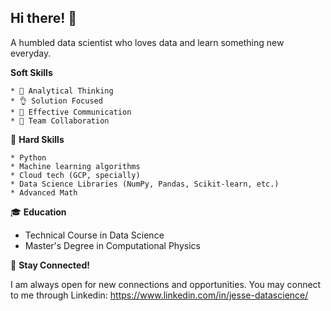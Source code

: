 ## Hi there! 🐋

A humbled data scientist who loves data and learn something new everyday.

**Soft Skills**

    * 🧠 Analytical Thinking
    * 👌 Solution Focused
    * 🎤 Effective Communication
    * 🤝 Team Collaboration

🧰 **Hard Skills**

    * Python
    * Machine learning algorithms
    * Cloud tech (GCP, specially)
    * Data Science Libraries (NumPy, Pandas, Scikit-learn, etc.)
    * Advanced Math

🎓 **Education**

* Technical Course in Data Science
* Master's Degree in Computational Physics

🤙 **Stay Connected!**  

I am always open for new connections and opportunities. You may connect to me through Linkedin: https://www.linkedin.com/in/jesse-datascience/

